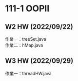 # 111-1 OOPII
## W2 HW (2022/09/22)
  作業一：treeSet.java  
  作業二：hMap.java  
## W3 HW (2022/09/29)
  作業一：threadHW.java
